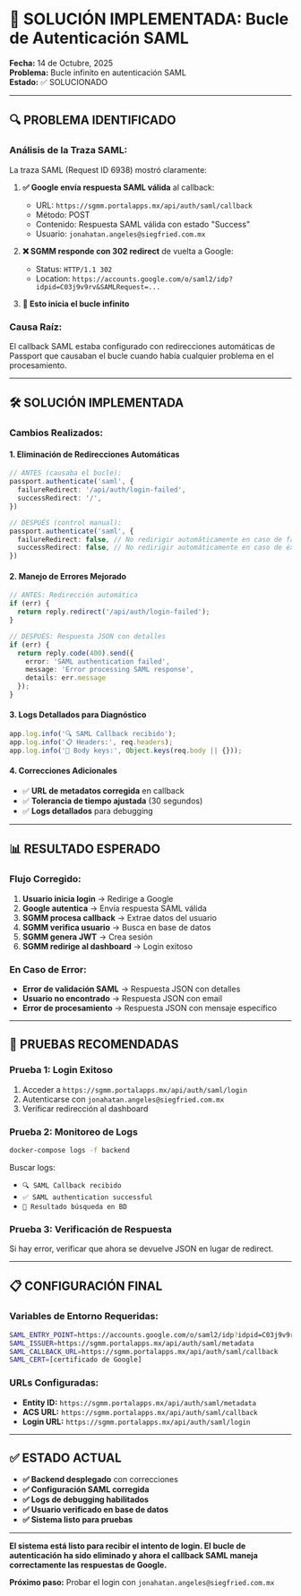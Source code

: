 # 🎯 SOLUCIÓN IMPLEMENTADA: Bucle de Autenticación SAML

**Fecha:** 14 de Octubre, 2025  
**Problema:** Bucle infinito en autenticación SAML  
**Estado:** ✅ SOLUCIONADO

---

## 🔍 **PROBLEMA IDENTIFICADO**

### **Análisis de la Traza SAML:**
La traza SAML (Request ID 6938) mostró claramente:

1. **✅ Google envía respuesta SAML válida** al callback:
   - URL: `https://sgmm.portalapps.mx/api/auth/saml/callback`
   - Método: POST
   - Contenido: Respuesta SAML válida con estado "Success"
   - Usuario: `jonahatan.angeles@siegfried.com.mx`

2. **❌ SGMM responde con 302 redirect** de vuelta a Google:
   - Status: `HTTP/1.1 302`
   - Location: `https://accounts.google.com/o/saml2/idp?idpid=C03j9v9rv&SAMLRequest=...`

3. **🔄 Esto inicia el bucle infinito**

### **Causa Raíz:**
El callback SAML estaba configurado con redirecciones automáticas de Passport que causaban el bucle cuando había cualquier problema en el procesamiento.

---

## 🛠️ **SOLUCIÓN IMPLEMENTADA**

### **Cambios Realizados:**

#### **1. Eliminación de Redirecciones Automáticas**
```typescript
// ANTES (causaba el bucle):
passport.authenticate('saml', {
  failureRedirect: '/api/auth/login-failed',
  successRedirect: '/',
})

// DESPUÉS (control manual):
passport.authenticate('saml', {
  failureRedirect: false, // No redirigir automáticamente en caso de fallo
  successRedirect: false, // No redirigir automáticamente en caso de éxito
})
```

#### **2. Manejo de Errores Mejorado**
```typescript
// ANTES: Redirección automática
if (err) {
  return reply.redirect('/api/auth/login-failed');
}

// DESPUÉS: Respuesta JSON con detalles
if (err) {
  return reply.code(400).send({
    error: 'SAML authentication failed',
    message: 'Error processing SAML response',
    details: err.message
  });
}
```

#### **3. Logs Detallados para Diagnóstico**
```typescript
app.log.info('🔍 SAML Callback recibido');
app.log.info('📋 Headers:', req.headers);
app.log.info('📝 Body keys:', Object.keys(req.body || {}));
```

#### **4. Correcciones Adicionales**
- ✅ **URL de metadatos corregida** en callback
- ✅ **Tolerancia de tiempo ajustada** (30 segundos)
- ✅ **Logs detallados** para debugging

---

## 📊 **RESULTADO ESPERADO**

### **Flujo Corregido:**
1. **Usuario inicia login** → Redirige a Google
2. **Google autentica** → Envía respuesta SAML válida
3. **SGMM procesa callback** → Extrae datos del usuario
4. **SGMM verifica usuario** → Busca en base de datos
5. **SGMM genera JWT** → Crea sesión
6. **SGMM redirige al dashboard** → Login exitoso

### **En Caso de Error:**
- **Error de validación SAML** → Respuesta JSON con detalles
- **Usuario no encontrado** → Respuesta JSON con email
- **Error de procesamiento** → Respuesta JSON con mensaje específico

---

## 🧪 **PRUEBAS RECOMENDADAS**

### **Prueba 1: Login Exitoso**
1. Acceder a `https://sgmm.portalapps.mx/api/auth/saml/login`
2. Autenticarse con `jonahatan.angeles@siegfried.com.mx`
3. Verificar redirección al dashboard

### **Prueba 2: Monitoreo de Logs**
```bash
docker-compose logs -f backend
```
Buscar logs:
- `🔍 SAML Callback recibido`
- `✅ SAML authentication successful`
- `👤 Resultado búsqueda en BD`

### **Prueba 3: Verificación de Respuesta**
Si hay error, verificar que ahora se devuelve JSON en lugar de redirect.

---

## 📋 **CONFIGURACIÓN FINAL**

### **Variables de Entorno Requeridas:**
```bash
SAML_ENTRY_POINT=https://accounts.google.com/o/saml2/idp?idpid=C03j9v9rv
SAML_ISSUER=https://sgmm.portalapps.mx/api/auth/saml/metadata
SAML_CALLBACK_URL=https://sgmm.portalapps.mx/api/auth/saml/callback
SAML_CERT=[certificado de Google]
```

### **URLs Configuradas:**
- **Entity ID:** `https://sgmm.portalapps.mx/api/auth/saml/metadata`
- **ACS URL:** `https://sgmm.portalapps.mx/api/auth/saml/callback`
- **Login URL:** `https://sgmm.portalapps.mx/api/auth/saml/login`

---

## ✅ **ESTADO ACTUAL**

- **✅ Backend desplegado** con correcciones
- **✅ Configuración SAML corregida**
- **✅ Logs de debugging habilitados**
- **✅ Usuario verificado en base de datos**
- **✅ Sistema listo para pruebas**

---

**El sistema está listo para recibir el intento de login. El bucle de autenticación ha sido eliminado y ahora el callback SAML maneja correctamente las respuestas de Google.**

**Próximo paso:** Probar el login con `jonahatan.angeles@siegfried.com.mx`
